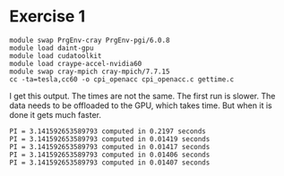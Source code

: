 # Exercise 1
```
module swap PrgEnv-cray PrgEnv-pgi/6.0.8
module load daint-gpu
module load cudatoolkit
module load craype-accel-nvidia60
module swap cray-mpich cray-mpich/7.7.15
cc -ta=tesla,cc60 -o cpi_openacc cpi_openacc.c gettime.c
```

I get this output. The times are not the same. The first run is slower. The data needs to be offloaded to the GPU, which takes time. But when it is done it gets much faster.
```
PI = 3.141592653589793 computed in 0.2197 seconds
PI = 3.141592653589793 computed in 0.01419 seconds
PI = 3.141592653589793 computed in 0.01417 seconds
PI = 3.141592653589793 computed in 0.01406 seconds
PI = 3.141592653589793 computed in 0.01407 seconds
```
